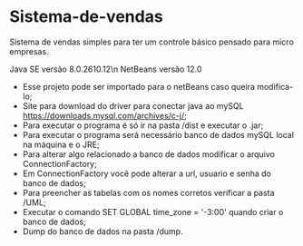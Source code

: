 # Sistema-de-vendas

Sistema de vendas simples para ter um controle básico pensado para micro empresas.

Java SE versão 8.0.2610.12\n
NetBeans versão 12.0

- Esse projeto pode ser importado para o netBeans caso queira modifica-lo;
- Site para download do driver para conectar java ao mySQL https://downloads.mysql.com/archives/c-j/;
- Para executar o programa é só ir na pasta /dist e executar o .jar;
- Para executar o programa será necessário banco de dados mySQL local na máquina e o  JRE;
- Para alterar algo relacionado a banco de dados modificar o arquivo ConnectionFactory;
- Em ConnectionFactory você pode alterar a url, usuario e senha do banco de dados;
- Para preencher as tabelas com os nomes corretos verificar a pasta /UML;
- Executar o comando SET GLOBAL time_zone = '-3:00' quando criar o banco de dados;
- Dump do banco de dados na pasta /dump.
